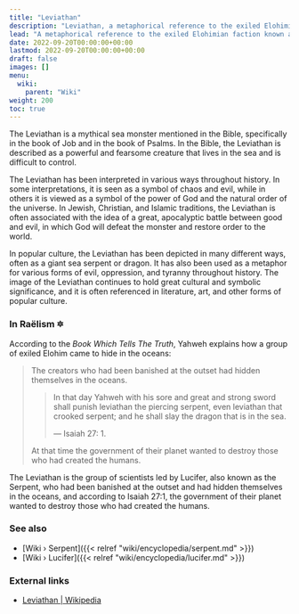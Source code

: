 ```yaml
---
title: "Leviathan"
description: "Leviathan, a metaphorical reference to the exiled Elohimian faction known as the Serpent that had to hide beneath the oceans in order to protect themselves as they were involved in a conflict with the ruling of their antagonistic home planet."
lead: "A metaphorical reference to the exiled Elohimian faction known as the Serpent that had to hide beneath the oceans in order to protect themselves as they were involved in a conflict with the ruling of their antagonistic home planet."
date: 2022-09-20T00:00:00+00:00
lastmod: 2022-09-20T00:00:00+00:00
draft: false
images: []
menu:
  wiki:
    parent: "Wiki"
weight: 200
toc: true
---
```


The Leviathan is a mythical sea monster mentioned in the Bible, specifically in the book of Job and in the book of Psalms. In the Bible, the Leviathan is described as a powerful and fearsome creature that lives in the sea and is difficult to control.

The Leviathan has been interpreted in various ways throughout history. In some interpretations, it is seen as a symbol of chaos and evil, while in others it is viewed as a symbol of the power of God and the natural order of the universe. In Jewish, Christian, and Islamic traditions, the Leviathan is often associated with the idea of a great, apocalyptic battle between good and evil, in which God will defeat the monster and restore order to the world.

In popular culture, the Leviathan has been depicted in many different ways, often as a giant sea serpent or dragon. It has also been used as a metaphor for various forms of evil, oppression, and tyranny throughout history. The image of the Leviathan continues to hold great cultural and symbolic significance, and it is often referenced in literature, art, and other forms of popular culture.

### In Raëlism 🔯

According to the _Book Which Tells The Truth_, Yahweh explains how a group of exiled Elohim came to hide in the oceans:

> The creators who had been banished at the outset had hidden themselves in the oceans.
>
>> In that day Yahweh with his sore and great and strong sword shall punish leviathan the piercing serpent, even leviathan that crooked serpent; and he shall slay the dragon that is in the sea.
>>
>> — Isaiah 27: 1.
>
> At that time the government of their planet wanted to destroy those who had created the humans.

The Leviathan is the group of scientists led by Lucifer, also known as the Serpent, who had been banished at the outset and had hidden themselves in the oceans, and according to Isaiah 27:1, the government of their planet wanted to destroy those who had created the humans.

### See also

- [Wiki › Serpent]({{< relref "wiki/encyclopedia/serpent.md" >}})
- [Wiki › Lucifer]({{< relref "wiki/encyclopedia/lucifer.md" >}})

### External links

- [Leviathan | Wikipedia](https://en.wikipedia.org/wiki/Leviathan)
